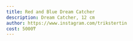 ```yaml
---
title: Red and Blue Dream Catcher
description: Dream Catcher, 12 cm
author: https://www.instagram.com/trikstertin
cost: 5000₸
---
```

